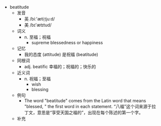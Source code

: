 - beatitude
  - 发音
    - 英 /biː'ætiˌtjuːd/
    - 美 /bɪ'ætɪtud/
  - 词义
    - n. 至福；祝福
      - supreme blessedness or happiness 
  - 记忆
    - 我的态度 (attitude) 是祝福 (beatitude)
  - 同根词
    - adj. beatific 幸福的；祝福的；快乐的
  - 近义词
    - n. 祝福；至福
      - wish
      - blessing
  - 例句
    - The word "beatitude" comes from the Latin word that means "blessed, " the first word in each statement. “八福”这个词来源于拉丁文，意思是“享受天国之福的”，出现在每个陈述的第一个字。
  - 补充